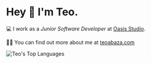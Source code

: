 <h1>Hey 👋 I'm <strong>Teo</strong>.</h1>

<p>💻 I work as a <i>Junior Software Developer</i> at <a href="https://oasisstudio.uk//">Oasis Studio</a>.</p>

<p>👩🏼 You can find out more about me at <a href="https://teoabaza.com/"> teoabaza.com</a></p>

     
<p>
  <img src="https://github-readme-stats.vercel.app/api/top-langs/?username=teoabaza&layout=compact&theme=onedark" alt="Teo's Top Languages">
</p>
<!---
teoabaza/teoabaza is a ✨ special ✨ repository because its `README.md` (this file) appears on your GitHub profile.
You can click the Preview link to take a look at your changes.
--->
